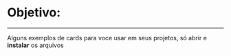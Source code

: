 <h1>Objetivo:</h1>
<hr>
<div>
  <p>
    Alguns exemplos de cards para voce usar em seus projetos, só abrir e <b>instalar</b> os arquivos
  </p>
</div>
